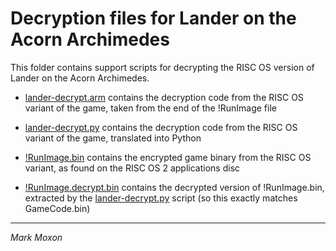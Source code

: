 # Decryption files for Lander on the Acorn Archimedes

This folder contains support scripts for decrypting the RISC OS version of Lander on the Acorn Archimedes.

* [lander-decrypt.arm](lander-decrypt.arm) contains the decryption code from the RISC OS variant of the game, taken from the end of the !RunImage file

* [lander-decrypt.py](lander-decrypt.py) contains the decryption code from the RISC OS variant of the game, translated into Python

* [!RunImage.bin](!RunImage.bin) contains the encrypted game binary from the RISC OS variant, as found on the RISC OS 2 applications disc

* [!RunImage.decrypt.bin](!RunImage.decrypt.bin) contains the decrypted version of !RunImage.bin, extracted by the [lander-decrypt.py](lander-decrypt.py) script (so this exactly matches GameCode.bin)

---

_Mark Moxon_